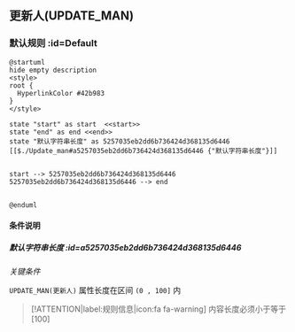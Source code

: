 ## 更新人(UPDATE_MAN) <!-- {docsify-ignore-all} -->

   

### 默认规则 :id=Default

```plantuml
@startuml
hide empty description
<style>
root {
  HyperlinkColor #42b983
}
</style>

state "start" as start  <<start>>
state "end" as end <<end>>
state "默认字符串长度" as 5257035eb2dd6b736424d368135d6446 [[$./Update_man#a5257035eb2dd6b736424d368135d6446 {"默认字符串长度"}]]


start --> 5257035eb2dd6b736424d368135d6446 
5257035eb2dd6b736424d368135d6446 --> end 


@enduml
```

#### 条件说明

##### 默认字符串长度 :id=a5257035eb2dd6b736424d368135d6446


*关键条件*


`UPDATE_MAN(更新人)` 属性长度在区间 `(0 , 100]` 内

> [!ATTENTION|label:规则信息|icon:fa fa-warning]
> 内容长度必须小于等于[100]







